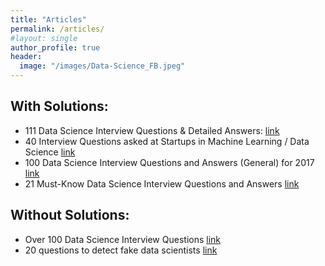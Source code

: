 ```yaml
---
title: "Articles"
permalink: /articles/
#layout: single
author_profile: true
header:
  image: "/images/Data-Science_FB.jpeg"
---
```

## With Solutions:
* 111 Data Science Interview Questions & Detailed Answers: [link](https://rpubs.com/JDAHAN/172473)
* 40 Interview Questions asked at Startups in Machine Learning / Data Science [link](https://www.analyticsvidhya.com/blog/2016/09/40-interview-questions-asked-at-startups-in-machine-learning-data-science/)
* 100 Data Science Interview Questions and Answers (General) for 2017 [link](https://www.dezyre.com/article/100-data-science-interview-questions-and-answers-general-for-2018/184)
* 21 Must-Know Data Science Interview Questions and Answers [link](https://www.kdnuggets.com/2016/02/21-data-science-interview-questions-answers.html)
## Without Solutions:
* Over 100 Data Science Interview Questions [link](https://www.learndatasci.com/data-science-interview-questions/)
* 20 questions to detect fake data scientists [link](https://www.import.io/post/20-questions-to-detect-fake-data-scientists/)
